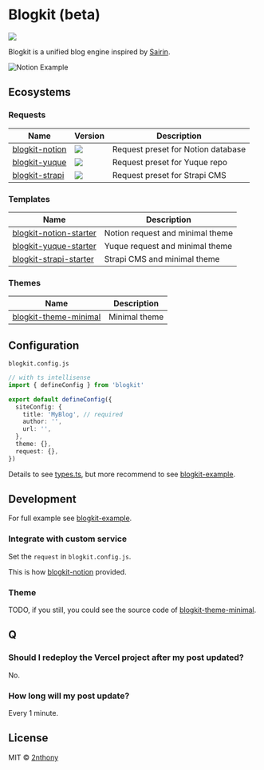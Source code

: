 # Blogkit (beta)

[![](https://badgen.net/npm/v/blogkit?label=&color=cyan)](https://npmjs.com/package/blogkit)

Blogkit is a unified blog engine inspired by [Sairin](https://github.com/djyde/sairin).

![Notion Example](https://cdn.jsdelivr.net/gh/2nthony/statics@main/uPic/aZpKgJmeSC4X.png)

## Ecosystems

### Requests

| Name                                                                                   | Version                                                                                                    | Description                        |
| -------------------------------------------------------------------------------------- | ---------------------------------------------------------------------------------------------------------- | ---------------------------------- |
| [blogkit-notion](https://github.com/2nthony/blogkit/tree/main/packages/blogkit-notion) | [![](https://badgen.net/npm/v/blogkit-notion?label=&color=cyan)](https://npmjs.com/package/blogkit-notin)  | Request preset for Notion database |
| [blogkit-yuque](https://github.com/2nthony/blogkit/tree/main/packages/blogkit-yuque)   | [![](https://badgen.net/npm/v/blogkit-yuque?label=&color=cyan)](https://npmjs.com/package/blogkit-yuque)   | Request preset for Yuque repo      |
| [blogkit-strapi](https://github.com/2nthony/blogkit/tree/main/packages/blogkit-strapi) | [![](https://badgen.net/npm/v/blogkit-strapi?label=&color=cyan)](https://npmjs.com/package/blogkit-strapi) | Request preset for Strapi CMS      |

### Templates

| Name                                                                        | Description                      |
| --------------------------------------------------------------------------- | -------------------------------- |
| [blogkit-notion-starter](https://github.com/2nthony/blogkit-notion-starter) | Notion request and minimal theme |
| [blogkit-yuque-starter](https://github.com/2nthony/blogkit-yuque-starter)   | Yuque request and minimal theme  |
| [blogkit-strapi-starter](https://github.com/2nthony/blogkit-strapi-starter) | Strapi CMS and minimal theme     |

### Themes

| Name                                                                                                 | Description   |
| ---------------------------------------------------------------------------------------------------- | ------------- |
| [blogkit-theme-minimal](https://github.com/2nthony/blogkit/tree/main/packages/blogkit-theme-minimal) | Minimal theme |

## Configuration

`blogkit.config.js`

```ts
// with ts intellisense
import { defineConfig } from 'blogkit'

export default defineConfig({
  siteConfig: {
    title: 'MyBlog', // required
    author: '',
    url: '',
  },
  theme: {},
  request: {},
})
```

Details to see [types.ts](./packages/core/src/types.ts), but more recommend to see [blogkit-example](https://github.com/2nthony/blogkit-example).

## Development

For full example see [blogkit-example](https://github.com/2nthony/blogkit-example).

### Integrate with custom service

Set the `request` in `blogkit.config.js`.

This is how [blogkit-notion](https://github.com/2nthony/blogkit/tree/main/packages/blogkit-notion) provided.

### Theme

TODO, if you still, you could see the source code of [blogkit-theme-minimal](https://github.com/2nthony/blogkit/tree/main/packages/blogkit-theme-minimal).

## Q

### Should I redeploy the Vercel project after my post updated?

No.

### How long will my post update?

Every 1 minute.

## License

MIT © [2nthony](https://github.com/2nthony)
